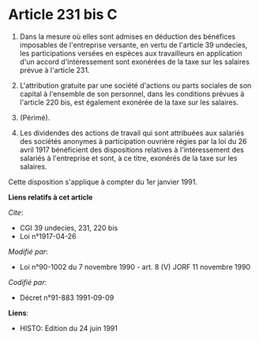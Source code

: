 # Article 231 bis C

1. Dans la mesure où elles sont admises en déduction des bénéfices imposables de l'entreprise versante, en vertu de l'article
39 undecies, les participations versées en espèces aux travailleurs en application d'un accord d'intéressement sont exonérées
de la taxe sur les salaires prévue à l'article 231.

2. L'attribution gratuite par une société d'actions ou parts sociales de son capital à l'ensemble de son personnel, dans les
conditions prévues à l'article 220 bis, est également exonérée de la taxe sur les salaires.

3. (Périmé).

4. Les dividendes des actions de travail qui sont attribuées aux salariés des sociétés anonymes à participation ouvrière
régies par la loi du 26 avril 1917 bénéficient des dispositions relatives à l'intéressement des salariés à l'entreprise et
sont, à ce titre, exonérés de la taxe sur les salaires.

Cette disposition s'applique à compter du 1er janvier 1991.

**Liens relatifs à cet article**

_Cite_:

  - CGI 39 undecies, 231, 220 bis
  - Loi n°1917-04-26

_Modifié par_:

  - Loi n°90-1002 du 7 novembre 1990 - art. 8 (V) JORF 11 novembre 1990

_Codifié par_:

  - Décret n°91-883 1991-09-09

**Liens**:

  - HISTO: Edition du 24 juin 1991
